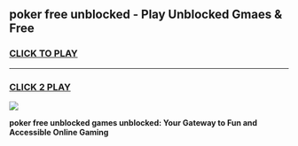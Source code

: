 
## poker free unblocked - Play Unblocked Gmaes & Free
<h3>
<a href="https://news.freeplayer.one?title=poker_free_unblocked&ref=16F">CLICK TO PLAY</a></h3>
<hr>

<h3>
<a href="https://news.freeplayer.one?title=poker_free_unblocked&ref=16F">CLICK 2 PLAY</a>
  
</h3>

<a href="https://news.freeplayer.one?title=poker_free_unblocked&ref=16F/"><img src="https://clearcache.store/games.png"></a>


**poker free unblocked games unblocked: Your Gateway to Fun and Accessible Online Gaming**
